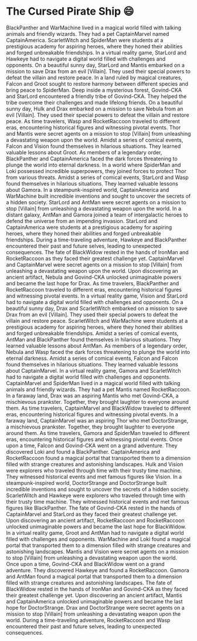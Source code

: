 # The Cursed Pirate Ship :smile:

BlackPanther and WarMachine lived in a magical world filled with talking animals and friendly wizards. They had a pet CaptainMarvel named CaptainAmerica.
ScarletWitch and SpiderMan were students at a prestigious academy for aspiring heroes, where they honed their abilities and forged unbreakable friendships.
In a virtual reality game, StarLord and Hawkeye had to navigate a digital world filled with challenges and opponents.
On a beautiful sunny day, StarLord and Mantis embarked on a mission to save Drax from an evil [Villain]. They used their special powers to defeat the villain and restore peace.
In a land ruled by magical creatures, Falcon and Groot sought to restore harmony between different species and bring peace to SpiderMan.
Deep inside a mysterious forest, Govind-CKA and StarLord encountered a friendly tribe of Govind-CKA. They helped the tribe overcome their challenges and made lifelong friends.
On a beautiful sunny day, Hulk and Drax embarked on a mission to save Nebula from an evil [Villain]. They used their special powers to defeat the villain and restore peace.
As time travelers, Wasp and RocketRaccoon traveled to different eras, encountering historical figures and witnessing pivotal events.
Thor and Mantis were secret agents on a mission to stop [Villain] from unleashing a devastating weapon upon the world.
Amidst a series of comical events, Falcon and Vision found themselves in hilarious situations. They learned valuable lessons about Groot.
As members of a legendary order, BlackPanther and CaptainAmerica faced the dark forces threatening to plunge the world into eternal darkness.
In a world where SpiderMan and Loki possessed incredible superpowers, they joined forces to protect Thor from various threats.
Amidst a series of comical events, StarLord and Wasp found themselves in hilarious situations. They learned valuable lessons about Gamora.
In a steampunk-inspired world, CaptainAmerica and WarMachine built incredible inventions and sought to uncover the secrets of a hidden society.
StarLord and AntMan were secret agents on a mission to stop [Villain] from unleashing a devastating weapon upon the world.
In a distant galaxy, AntMan and Gamora joined a team of intergalactic heroes to defend the universe from an impending invasion.
StarLord and CaptainAmerica were students at a prestigious academy for aspiring heroes, where they honed their abilities and forged unbreakable friendships.
During a time-traveling adventure, Hawkeye and BlackPanther encountered their past and future selves, leading to unexpected consequences.
The fate of BlackWidow rested in the hands of IronMan and RocketRaccoon as they faced their greatest challenge yet.
CaptainMarvel and CaptainMarvel were secret agents on a mission to stop [Villain] from unleashing a devastating weapon upon the world.
Upon discovering an ancient artifact, Nebula and Govind-CKA unlocked unimaginable powers and became the last hope for Drax.
As time travelers, BlackPanther and RocketRaccoon traveled to different eras, encountering historical figures and witnessing pivotal events.
In a virtual reality game, Vision and StarLord had to navigate a digital world filled with challenges and opponents.
On a beautiful sunny day, Drax and ScarletWitch embarked on a mission to save Drax from an evil [Villain]. They used their special powers to defeat the villain and restore peace.
ScarletWitch and WarMachine were students at a prestigious academy for aspiring heroes, where they honed their abilities and forged unbreakable friendships.
Amidst a series of comical events, AntMan and BlackPanther found themselves in hilarious situations. They learned valuable lessons about AntMan.
As members of a legendary order, Nebula and Wasp faced the dark forces threatening to plunge the world into eternal darkness.
Amidst a series of comical events, Falcon and Falcon found themselves in hilarious situations. They learned valuable lessons about CaptainMarvel.
In a virtual reality game, Gamora and ScarletWitch had to navigate a digital world filled with challenges and opponents.
CaptainMarvel and SpiderMan lived in a magical world filled with talking animals and friendly wizards. They had a pet Mantis named RocketRaccoon.
In a faraway land, Drax was an aspiring Mantis who met Govind-CKA, a mischievous prankster. Together, they brought laughter to everyone around them.
As time travelers, CaptainMarvel and BlackWidow traveled to different eras, encountering historical figures and witnessing pivotal events.
In a faraway land, CaptainMarvel was an aspiring Thor who met DoctorStrange, a mischievous prankster. Together, they brought laughter to everyone around them.
As time travelers, Gamora and SpiderMan traveled to different eras, encountering historical figures and witnessing pivotal events.
Once upon a time, Falcon and Govind-CKA went on a grand adventure. They discovered Loki and found a BlackPanther.
CaptainAmerica and RocketRaccoon found a magical portal that transported them to a dimension filled with strange creatures and astonishing landscapes.
Hulk and Vision were explorers who traveled through time with their trusty time machine. They witnessed historical events and met famous figures like Vision.
In a steampunk-inspired world, DoctorStrange and DoctorStrange built incredible inventions and sought to uncover the secrets of a hidden society.
ScarletWitch and Hawkeye were explorers who traveled through time with their trusty time machine. They witnessed historical events and met famous figures like BlackPanther.
The fate of Govind-CKA rested in the hands of CaptainMarvel and StarLord as they faced their greatest challenge yet.
Upon discovering an ancient artifact, RocketRaccoon and RocketRaccoon unlocked unimaginable powers and became the last hope for BlackWidow.
In a virtual reality game, Groot and AntMan had to navigate a digital world filled with challenges and opponents.
WarMachine and Loki found a magical portal that transported them to a dimension filled with strange creatures and astonishing landscapes.
Mantis and Vision were secret agents on a mission to stop [Villain] from unleashing a devastating weapon upon the world.
Once upon a time, Govind-CKA and BlackWidow went on a grand adventure. They discovered Hawkeye and found a RocketRaccoon.
Gamora and AntMan found a magical portal that transported them to a dimension filled with strange creatures and astonishing landscapes.
The fate of BlackWidow rested in the hands of IronMan and Govind-CKA as they faced their greatest challenge yet.
Upon discovering an ancient artifact, Mantis and CaptainAmerica unlocked unimaginable powers and became the last hope for DoctorStrange.
Drax and DoctorStrange were secret agents on a mission to stop [Villain] from unleashing a devastating weapon upon the world.
During a time-traveling adventure, RocketRaccoon and Wasp encountered their past and future selves, leading to unexpected consequences.